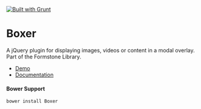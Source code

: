 <a href="http://gruntjs.com" target="_blank"><img src="https://cdn.gruntjs.com/builtwith.png" alt="Built with Grunt"></a> 
# Boxer 

A jQuery plugin for displaying images, videos or content in a modal overlay. Part of the Formstone Library. 

- [Demo](undefined) 
- [Documentation](http://www.benplum.com/formstone/boxer/) 

#### Bower Support 
`bower install Boxer`